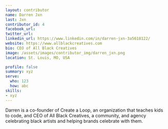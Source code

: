 ```yaml
---
layout: contributor
name: Darren Jxn
last: Jxn
contributor_id: 4
facebook_url: 
twitter_url: 
linkedin_url: https://www.linkedin.com/in/darren-jxn-3a5618122/
website: https://www.allblackcreatives.com
bio: CEO of All Black Creatives
image: /assets/images/contributor_img/darren_jxn.png
location: St. Louis, MO, USA

profile: false
summary: xyz
serve:
  who: 123
  how: abc
skills:
- xyz
---
```


Darren is a co-founder of Create a Loop, an organization that teaches kids to code, and CEO of All Black Creatives, a community, and agency celebrating black artists and helping brands celebrate with them. 